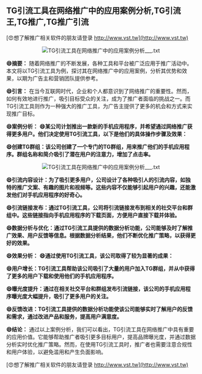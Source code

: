 ## **TG引流工具在网络推广中的应用案例分析,TG引流王,TG推广,TG推广引流**

[😍想了解推广相关软件的朋友请登录 http://www.vst.tw](http://www.vst.tw)

 <center><img src="https://vst.tw/MP4/tuiguang/png/6.png" alt="TG引流工具在网络推广中的应用案例分析___.txt"></center>

**😄摘要：**
随着网络推广的不断发展，各种工具和平台被广泛应用于推广活动中。本文将以TG引流工具为例，探讨其在网络推广中的应用案例，分析其优势和效果，以期为广告主和营销团队提供参考。

**😄引言：**
在当今互联网时代，企业和个人都意识到了网络推广的重要性。然而，如何有效地进行推广，吸引目标受众的关注，成为了推广者面临的挑战之一。而TG引流工具则作为一种强大的推广工具，为广告主提供了更多的机会和方式来实现推广目标。

**😄案例分析：**
**😄某公司计划推出一款新的手机应用程序，并希望通过网络推广获得更多用户。他们决定使用TG引流工具，以下是他们的具体操作步骤及效果：**

**😄创建TG群组：该公司创建了一个专门的TG群组，用来推广他们的手机应用程序。群组名称和简介吸引了潜在用户的注意力，增加了点击率。**

 <center><img src="https://vst.tw/MP4/tuiguang/png/3.png" alt="TG引流工具在网络推广中的应用案例分析___.txt"></center>

**😄引流内容设计：为了吸引更多用户，公司设计了各种吸引人的引流内容，如独特的推广文案、有趣的图片和视频等。这些内容不仅能够引起用户的兴趣，还能激发他们对手机应用程序的好奇心。**

**😄引流链接发布：通过TG引流工具，公司将引流链接发布到相关的社交平台和群组中。这些链接指向手机应用程序的下载页面，方便用户直接下载并体验。**

**😄数据分析与优化：通过TG引流工具提供的数据分析功能，公司能够及时了解推广效果、用户反馈等信息。根据数据分析结果，他们不断优化推广策略，以获得更好的效果。**

**😄效果分析：**
**😄通过使用TG引流工具，该公司取得了较为显著的成果：**

**😄用户增长：TG引流工具帮助该公司吸引了大量的用户加入TG群组，并从中获得了更多的用户下载和使用他们的手机应用程序。**

**😄曝光度提升：通过在相关社交平台和群组发布引流链接，该公司的手机应用程序曝光度大幅提升，吸引了更多用户的关注。**

**😄反馈改进：TG引流工具提供的数据分析功能使该公司能够实时了解用户的反馈和需求，通过改进产品和服务，提高用户满意度。**

**😄结论：**
通过以上案例分析，我们可以看出，TG引流工具在网络推广中具有重要的应用价值。它能够帮助推广者吸引更多目标用户，提高品牌曝光度，并通过数据分析实时优化推广策略。然而，在使用TG引流工具时，推广者也需要注意合规性和用户体验，以避免滥用和产生负面影响。

[😍想了解推广相关软件的朋友请登录 http://www.vst.tw](http://www.vst.tw)



